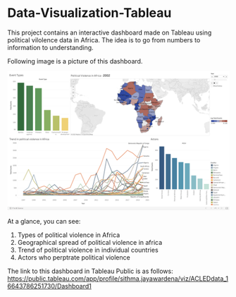 # Data-Visualization-Tableau

This project contains an interactive dashboard made on Tableau using political vilolence data in Africa. The idea is to go from numbers to information to understanding.

Following image is a picture of this dashboard.

![My Image](Image.png)

At a glance, you can see:

1. Types of political violence in Africa
2. Geographical spread of political violence in africa
3. Trend of political violence in individual countries
4. Actors who perptrate political violence

The link to this dashboard in Tableau Public is as follows:
https://public.tableau.com/app/profile/sithma.jayawardena/viz/ACLEDdata_16643786251730/Dashboard1
